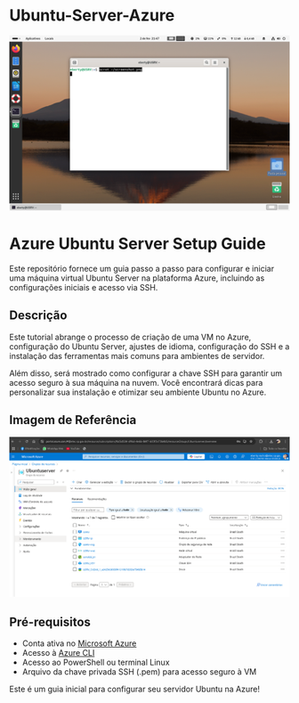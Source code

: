 # Ubuntu-Server-Azure

![Imagem do projeto finalizado](/Ubuntu-Server-Azure/UbuntuServer.png)

# Azure Ubuntu Server Setup Guide

Este repositório fornece um guia passo a passo para configurar e iniciar uma máquina virtual Ubuntu Server na plataforma Azure, incluindo as configurações iniciais e acesso via SSH.

## Descrição

Este tutorial abrange o processo de criação de uma VM no Azure, configuração do Ubuntu Server, ajustes de idioma, configuração do SSH e a instalação das ferramentas mais comuns para ambientes de servidor. 

Além disso, será mostrado como configurar a chave SSH para garantir um acesso seguro à sua máquina na nuvem. Você encontrará dicas para personalizar sua instalação e otimizar seu ambiente Ubuntu no Azure.

## Imagem de Referência

![Imagem do projeto finalizado](Ubuntu-Server-Azure/AZURE.png)

## Pré-requisitos

- Conta ativa no [Microsoft Azure](https://azure.microsoft.com/)
- Acesso à [Azure CLI](https://learn.microsoft.com/en-us/cli/azure/install-azure-cli)
- Acesso ao PowerShell ou terminal Linux
- Arquivo da chave privada SSH (.pem) para acesso seguro à VM
  

 Este é um guia inicial para configurar seu servidor Ubuntu na Azure!
